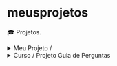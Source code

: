 # meusprojetos
:mortar_board: Projetos.

<details>
  <summary>Meu Projeto / </sumamary>
</details>

<details>
  <summary>Curso / Projeto Guia de Perguntas</sumamary>
</details>
